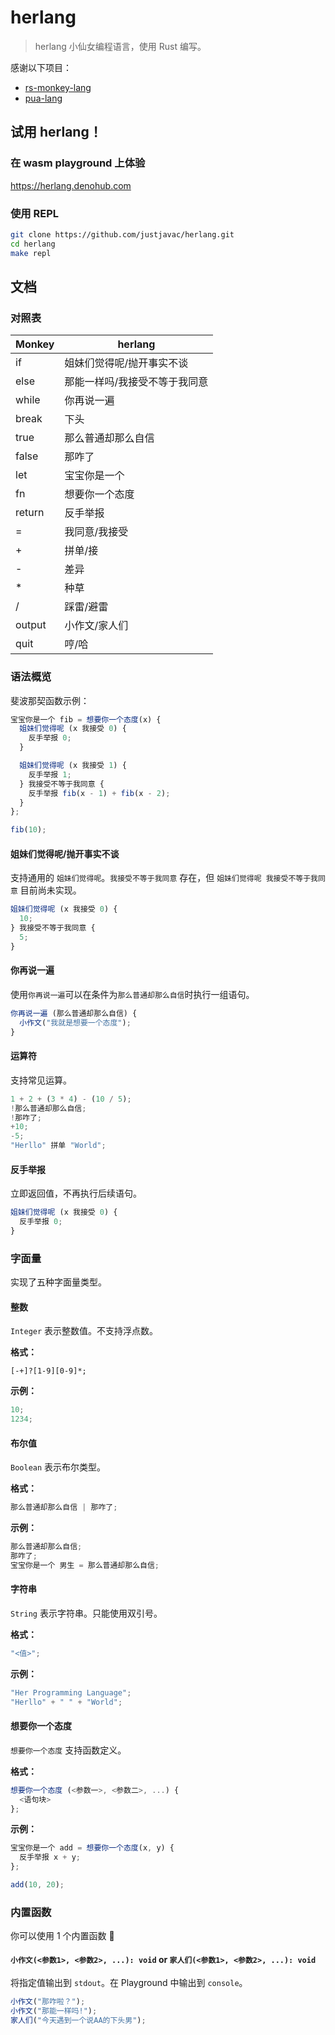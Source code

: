 # herlang

> herlang 小仙女编程语言，使用 Rust 编写。

感谢以下项目：

- [rs-monkey-lang](https://github.com/wadackel/rs-monkey-lang)
- [pua-lang](https://github.com/flaneur2020/pua-lang)

## 试用 herlang！

### 在 wasm playground 上体验

https://herlang.denohub.com

### 使用 REPL

```bash
git clone https://github.com/justjavac/herlang.git
cd herlang
make repl
```

## 文档

### 对照表

| Monkey | herlang                       |
| ------ | ----------------------------- |
| if     | 姐妹们觉得呢/抛开事实不谈                  |
| else   | 那能一样吗/我接受不等于我同意 |
| while  | 你再说一遍                    |
| break  | 下头                          |
| true   | 那么普通却那么自信            |
| false  | 那咋了                        |
| let    | 宝宝你是一个                  |
| fn     | 想要你一个态度                |
| return | 反手举报                      |
| =      | 我同意/我接受                 |
| +      | 拼单/接                       |
| -      | 差异                          |
| *      | 种草                          |
| /      | 踩雷/避雷                     |
| output | 小作文/家人们                 |
| quit   | 哼/哈                         |

### 语法概览

斐波那契函数示例：

```js
宝宝你是一个 fib = 想要你一个态度(x) {
  姐妹们觉得呢 (x 我接受 0) {
    反手举报 0;
  }

  姐妹们觉得呢 (x 我接受 1) {
    反手举报 1;
  } 我接受不等于我同意 {
    反手举报 fib(x - 1) + fib(x - 2);
  }
};

fib(10);
```

#### 姐妹们觉得呢/抛开事实不谈

支持通用的 `姐妹们觉得呢`。`我接受不等于我同意` 存在，但
`姐妹们觉得呢 我接受不等于我同意` 目前尚未实现。

```js
姐妹们觉得呢 (x 我接受 0) { 
  10; 
} 我接受不等于我同意 { 
  5; 
}
```

#### 你再说一遍

使用`你再说一遍`可以在条件为`那么普通却那么自信`时执行一组语句。

```js
你再说一遍 (那么普通却那么自信) { 
  小作文("我就是想要一个态度"); 
}
```
#### 运算符

支持常见运算。

```js
1 + 2 + (3 * 4) - (10 / 5);
!那么普通却那么自信;
!那咋了;
+10;
-5;
"Herllo" 拼单 "World";
```

#### 反手举报

立即返回值，不再执行后续语句。

```js
姐妹们觉得呢 (x 我接受 0) { 
  反手举报 0; 
}
```

### 字面量

实现了五种字面量类型。

#### 整数

`Integer` 表示整数值。不支持浮点数。

**格式：**

```
[-+]?[1-9][0-9]*;
```
**示例：**

```js
10;
1234;
```
#### 布尔值

`Boolean` 表示布尔类型。

**格式：**

```js
那么普通却那么自信 | 那咋了;
```
**示例：**

```js
那么普通却那么自信;
那咋了;
宝宝你是一个 男生 = 那么普通却那么自信;
```

#### 字符串

`String` 表示字符串。只能使用双引号。

**格式：**

```js
"<值>";
```

**示例：**

```js
"Her Programming Language";
"Herllo" + " " + "World";
```

#### 想要你一个态度

`想要你一个态度` 支持函数定义。

**格式：**

```js
想要你一个态度 (<参数一>, <参数二>, ...) { 
  <语句块>
};
```

**示例：**

```js
宝宝你是一个 add = 想要你一个态度(x, y) { 
  反手举报 x + y;
};

add(10, 20);
```

### 内置函数

你可以使用 1 个内置函数 :rocket:

#### `小作文(<参数1>, <参数2>, ...): void` or `家人们(<参数1>, <参数2>, ...): void`

将指定值输出到 `stdout`。在 Playground 中输出到 `console`。

```js
小作文("那咋啦？");
小作文("那能一样吗!");
家人们("今天遇到一个说AA的下头男");
```
